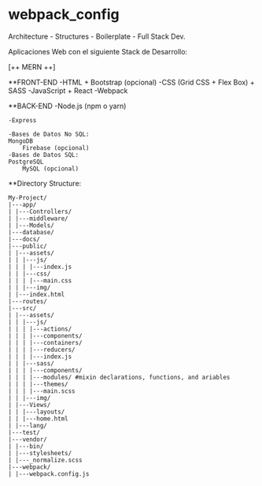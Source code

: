 # webpack_config
Architecture - Structures - Boilerplate - Full Stack Dev.

Aplicaciones Web con el siguiente Stack de Desarrollo:

[++ MERN ++]

**FRONT-END
	-HTML
		+ Bootstrap (opcional)
	-CSS (Grid CSS + Flex Box)
		+ SASS
	-JavaScript 
		+ React
	-Webpack

**BACK-END
	-Node.js (npm o yarn)

	-Express

	-Bases de Datos No SQL:
	MongoDB
		Firebase (opcional)
	-Bases de Datos SQL:
	PostgreSQL
		MySQL (opcional)

**Directory Structure:

```
My-Project/
|---app/
| |---Controllers/
| |---middleware/
| |---Models/
|---database/
|---docs/
|---public/
| |---assets/
| | |---js/
| | | |---index.js
| | |---css/
| | | |---main.css
| | |---img/
| |---index.html
|---routes/
|---src/
| |---assets/
| | |---js/
| | | |---actions/
| | | |---components/
| | | |---containers/
| | | |---reducers/
| | | |---index.js
| | |---sass/
| | | |---components/
| | | |---modules/ #mixin declarations, functions, and ariables
| | | |---themes/
| | | |---main.scss
| | |---img/
| |---Views/
| | |---layouts/
| | |---home.html
| |---lang/
|---test/
|---vendor/
| |---bin/
| |---stylesheets/
| |---_normalize.scss
|---webpack/
| |---webpack.config.js
```
